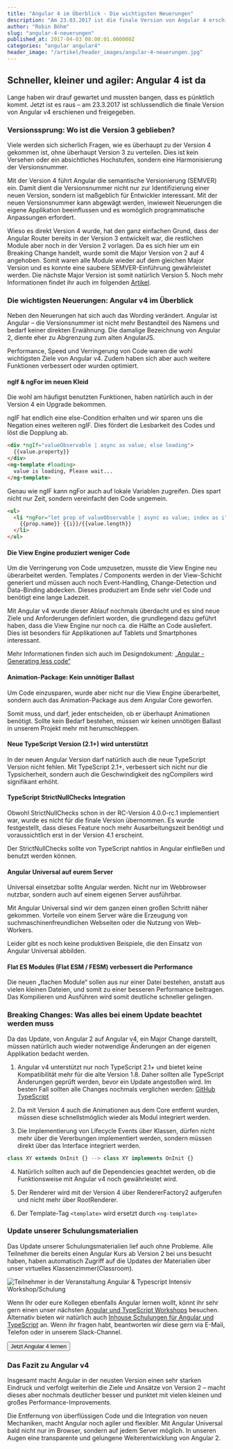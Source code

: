 ```yaml
---
title: "Angular 4 im Überblick - Die wichtigsten Neuerungen"
description: "Am 23.03.2017 ist die finale Version von Angular 4 erschienen und freigegeben. Die wichtigsten Neuerungen haben wir für dich kurz und knapp zusammengefasst."
author: "Robin Böhm"
slug: "angular-4-neuerungen"
published_at: 2017-04-03 08:00:01.000000Z
categories: "angular angular4"
header_image: "/artikel/header_images/angular-4-neuerungen.jpg"
---
```


## Schneller, kleiner und agiler: Angular 4 ist da

Lange haben wir drauf gewartet und mussten bangen, dass es pünktlich kommt. Jetzt ist es raus – am 23.3.2017 ist schlussendlich die finale Version von Angular v4 erschienen und freigegeben.

### Versionssprung: Wo ist die Version 3 geblieben?

Viele werden sich sicherlich Fragen, wie es überhaupt zu der Version 4 gekommen ist, ohne überhaupt Version 3 zu verteilen. Dies ist kein Versehen oder ein absichtliches Hochstufen, sondern eine Harmonisierung der Versionsnummer.

Mit der Version 4 führt Angular die semantische Versionierung (SEMVER) ein. Damit dient die Versionsnummer nicht nur zur Identifizierung einer neuen Version, sondern ist maßgeblich für Entwickler interessant. Mit der neuen Versionsnummer kann abgewägt werden, inwieweit Neuerungen die eigene Applikation beeinflussen und es womöglich programmatische Anpassungen erfordert.

Wieso es direkt Version 4 wurde, hat den ganz einfachen Grund, dass der Angular Router bereits in der Version 3 entwickelt war, die restlichen Module aber noch in der Version 2 vorlagen. Da es sich hier um ein Breaking Change handelt, wurde somit die Major Version von 2 auf 4 angehoben. Somit waren alle Module wieder auf dem gleichen Major Version und es konnte eine saubere SEMVER-Einführung gewährleistet werden. Die nächste Major Version ist somit natürlich Version 5. Noch mehr Informationen findet ihr auch im folgenden [Artikel](/artikel/angular-4-semver/).

### Die wichtigsten Neuerungen: Angular v4 im Überblick

Neben den Neuerungen hat sich auch das Wording verändert. Angular ist Angular – die Versionsnummer ist nicht mehr Bestandteil des Namens und bedarf keiner direkten Erwähnung. Die damalige Bezeichnung von Angular 2, diente eher zu Abgrenzung zum alten AngularJS.

Performance, Speed und Verringerung von Code waren die wohl wichtigsten Ziele von Angular v4. Zudem haben sich aber auch weitere Funktionen verbessert oder wurden optimiert.

#### ngIf & ngFor im neuen Kleid

Die wohl am häufigst benutzten Funktionen, haben natürlich auch in der Version 4 ein Upgrade bekommen.

ngIF hat endlich eine else-Condition erhalten und wir sparen uns die Negation eines weiteren ngIF. Dies fördert die Lesbarkeit des Codes und löst die Dopplung ab.

```html
<div *ngIf="valueObservable | async as value; else loading">
  {{value.property}}
</div>
<ng-template #loading>
  value is loading, Please wait...
</ng-template>
```

Genau wie ngIF kann ngFor auch auf lokale Variablen zugreifen. Dies spart nicht nur Zeit, sondern vereinfacht den Code ungemein.

```html
<ul>
  <li *ngFor="let prop of valueObservable | async as value; index as i">
    {{prop.name}} {{i}}/{{value.length}}
  </li>
</ul>
```

#### Die View Engine produziert weniger Code

Um die Verringerung von Code umzusetzen, musste die View Engine neu überarbeitet werden. Templates / Components werden in der View-Schicht generiert und müssen auch noch Event-Handling, Change-Detection und Data-Binding abdecken. Dieses produziert am Ende sehr viel Code und benötigt eine lange Ladezeit.

Mit Angular v4 wurde dieser Ablauf nochmals überdacht und es sind neue Ziele und Anforderungen definiert worden, die grundlegend dazu geführt haben, dass die View Engine nur noch ca. die Hälfte an Code ausliefert. Dies ist besonders für Applikationen auf Tablets und Smartphones interessant.

Mehr Informationen finden sich auch im Designdokument: [„Angular - Generating less code“](https://docs.google.com/document/d/195L4WaDSoI_kkW094LlShH6gT3B7K1GZpSBnnLkQR-g/preview)

#### Animation-Package: Kein unnötiger Ballast

Um Code einzusparen, wurde aber nicht nur die View Engine überarbeitet, sondern auch das Animation-Package aus dem Angular Core geworfen.

Somit muss, und darf, jeder entscheiden, ob er überhaupt Animationen benötigt. Sollte kein Bedarf bestehen, müssen wir keinen unnötigen Ballast in unserem Projekt mehr mit herumschleppen.

#### Neue TypeScript Version (2.1+) wird unterstützt

In der neuen Angular Version darf natürlich auch die neue TypeScript Version nicht fehlen. Mit TypeScript 2.1+, verbessert sich nicht nur die Typsicherheit, sondern auch die Geschwindigkeit des ngCompilers wird signifikant erhöht.

#### TypeScript StrictNullChecks Integration

Obwohl StrictNullChecks schon in der RC-Version 4.0.0-rc.1 implementiert war, wurde es nicht für die finale Version übernommen. Es wurde festgestellt, dass dieses Feature noch mehr Ausarbeitungszeit benötigt und voraussichtlich erst in der Version 4.1 erscheint.

Der StrictNullChecks sollte von TypeScript nahtlos in Angular einfließen und benutzt werden können.

#### Angular Universal auf eurem Server

Universal einsetzbar sollte Angular werden. Nicht nur im Webbrowser nutzbar, sondern auch auf einem eigenen Server ausführbar.

Mit Angular Universal sind wir dem ganzen einen großen Schritt näher gekommen. Vorteile von einem Server wäre die Erzeugung von suchmaschinenfreundlichen Webseiten oder die Nutzung von Web-Workers.

Leider gibt es noch keine produktiven Beispiele, die den Einsatz von Angular Universal abbilden.

#### Flat ES Modules (Flat ESM / FESM) verbessert die Performance

Die neuen „flachen Module“ sollen aus nur einer Datei bestehen, anstatt aus vielen kleinen Dateien, und somit zu einer besseren Performance beitragen. Das Kompilieren und Ausführen wird somit deutliche schneller gelingen.

### Breaking Changes: Was alles bei einem Update beachtet werden muss

Da das Update, von Angular 2 auf Angular v4, ein Major Change darstellt, müssen natürlich auch wieder notwendige Änderungen an der eigenen Applikation bedacht werden.

1. Angular v4 unterstützt nur noch TypeScript 2.1+ und bietet keine Kompatibilität mehr für die alte Version 1.8. Daher sollten alle TypeScript Änderungen geprüft werden, bevor ein Update angestoßen wird. Im besten Fall sollten alle Changes nochmals verglichen werden: [GitHub TypeScript](https://github.com/Microsoft/TypeScript)

2. Da mit Version 4 auch die Animationen aus dem Core entfernt wurden, müssen diese schnellstmöglich wieder als Modul integriert werden.

3. Die Implementierung von Lifecycle Events über Klassen, dürfen nicht mehr über die Vererbungen implementiert werden, sondern müssen direkt über das Interface integriert werden.

```typescript
class XY extends OnInit {} --> class XY implements OnInit {}
```

4. Natürlich sollten auch auf die Dependencies geachtet werden, ob die Funktionsweise mit Angular v4 noch gewährleistet wird.

5. Der Renderer wird mit der Version 4 über RendererFactory2 aufgerufen und nicht mehr über RootRenderer.

6. Der Template-Tag `<template>` wird ersetzt durch `<ng-template>`

<div>
  <h3>Update unserer Schulungsmaterialien</h3>
  <div class="row">
    <div class="col-xs-12 col-md-6">
      <p>Das Update unserer Schulungsmaterialien lief auch ohne Probleme. Alle Teilnehmer die bereits einen Angular Kurs ab
        Version 2 bei uns besucht haben, haben automatisch Zugriff auf die Updates der Materialien über unser virtuelles
        Klassenzimmer(Classroom).
      </p>
    </div>
    <div class="col-xs-12 col-md-6">
      <img class="img-fluid img-rounded" src="medium_Screen-Shot-2017-03-19-at-11.52.54.png?v=63657140418" alt="Teilnehmer in der Veranstaltung Angular &amp; Typescript Intensiv Workshop/Schulung">
    </div>
  </div>
  <div class="row">
    <div class="col-xs-12 p-3">
      <p>
        Wenn Ihr oder eure Kollegen ebenfalls Angular lernen wollt, könnt ihr sehr gern einen unser nächsten <a target="_blank"
          href="https://workshops.de/seminare-schulungen-kurse/angular-typescript?utm_source=angularjs.de&utm_campaign=article&utm_medium=link&utm_content=text-buttom">Angular und TypeScript Workshops</a>        besuchen. Alternativ bieten wir natürlich auch <a target="_blank" href="https://workshops.de/seminare-schulungen-kurse/angular-typescript/inhouse?utm_source=angularjs.de&utm_campaign=article&utm_medium=link&utm_content=text-buttom">Inhouse Schulungen für Angular und TypeScript</a>        an. Wenn ihr fragen habt, beantworten wir diese gern via E-Mail, Telefon oder in unserem Slack-Channel.
      </p>
      <p class="text-center">
        <a target="_blank" href="https://workshops.de/seminare-schulungen-kurse/angular-typescript?utm_source=angularjs.de&utm_campaign=article&utm_medium=button&utm_content=text-buttom">
          <button class="btn btn-danger">Jetzt Angular 4 lernen</button>
        </a>
      </p>
    </div>
  </div>
</div>

### Das Fazit zu Angular v4

Insgesamt macht Angular in der neusten Version einen sehr starken Eindruck und verfolgt weiterhin die Ziele und Ansätze von Version 2 – macht dieses aber nochmals deutlicher besser und punktet mit vielen kleinen und großes Performance-Improvements.

Die Entfernung von überflüssigen Code und die Integration von neuen Mechaniken, macht Angular noch agiler und flexibler. Mit Angular Universal bald nicht nur im Browser, sondern auf jedem Server möglich. In unseren Augen eine transparente und gelungene Weiterentwicklung von Angular 2.
